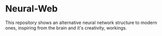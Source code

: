 # Neural-Web
This repository shows an alternative neural network structure to modern ones, inspiring from the brain and it's creativity, workings.
